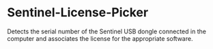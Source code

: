 # Sentinel-License-Picker
Detects the serial number of the Sentinel USB dongle connected in the computer and associates the license for the appropriate software.
